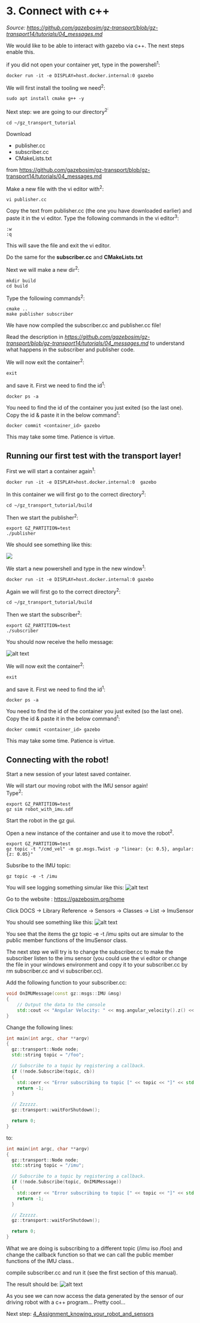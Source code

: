 # 3. Connect with c++
*Source: https://github.com/gazebosim/gz-transport/blob/gz-transport14/tutorials/04_messages.md*

We would like to be able to interact with gazebo via c++. The next steps enable this.

if you did not open your container yet, type in the powershell<sup>1</sup>:
~~~ 
docker run -it -e DISPLAY=host.docker.internal:0 gazebo
~~~

We will first install the tooling we need<sup>2</sup>:
~~~
sudo apt install cmake g++ -y
~~~
Next step: we are going to our directory<sup>2<sup>:
~~~
cd ~/gz_transport_tutorial
~~~

Download 
- publisher.cc 
- subscriber.cc 
- CMakeLists.txt

from https://github.com/gazebosim/gz-transport/blob/gz-transport14/tutorials/04_messages.md


Make a new file with the vi editor with<sup>2</sup>:
~~~
vi publisher.cc
~~~
Copy the text from publisher.cc (the one you have downloaded earlier) and paste it in the vi editor. 
Type the following commands in the vi editor<sup>3</sup>:
~~~
:w
:q
~~~
This will save the file and exit the vi editor. 

Do the same for the **subscriber.cc** and **CMakeLists.txt**

Next we will make a new dir<sup>2</sup>:
~~~
mkdir build
cd build
~~~

Type the following commands<sup>2</sup>:
~~~
cmake ..
make publisher subscriber
~~~
We have now compiled the subscriber.cc and publisher.cc file!

Read the description in *https://github.com/gazebosim/gz-transport/blob/gz-transport14/tutorials/04_messages.md* to understand what happens in the subscriber and publisher code. 

We will now exit the container<sup>2</sup>:
~~~
exit
~~~
and save it. First we need to  find the id<sup>1</sup>:
~~~
docker ps -a
~~~
You need to find the id of the container you just exited (so the last one).<br>
Copy the id & paste it in the below command<sup>1</sup>:
~~~
docker commit <container_id> gazebo
~~~
This may take some time. Patience is virtue.

## Running our first test with the transport layer!

First we will start a container again<sup>1</sup>:
~~~
docker run -it -e DISPLAY=host.docker.internal:0  gazebo
~~~
In this container we will first go to the correct directory<sup>2</sup>:
~~~
cd ~/gz_transport_tutorial/build
~~~
Then we start the publisher<sup>2</sup>:
~~~
export GZ_PARTITION=test
./publisher
~~~

We should see something like this:

![
](images/image.png)

We start a new powershell and type in the new window<sup>1</sup>:
~~~ 
docker run -it -e DISPLAY=host.docker.internal:0 gazebo
~~~

Again we will first go to the correct directory<sup>2</sup>:
~~~
cd ~/gz_transport_tutorial/build
~~~
Then we start the subscriber<sup>2</sup>:
~~~
export GZ_PARTITION=test
./subscriber
~~~
You should now receive the hello message:

![alt text](images/image-1.png)

We will now exit the container<sup>2</sup>:
~~~
exit
~~~
and save it. First we need to  find the id<sup>1</sup>:
~~~
docker ps -a
~~~
You need to find the id of the container you just exited (so the last one).<br>
Copy the id & paste it in the below command<sup>1</sup>:
~~~
docker commit <container_id> gazebo
~~~
This may take some time. Patience is virtue.


## Connecting with the robot!

Start a new session of your latest saved container. 

We will start our moving robot with the IMU sensor again!  
Type<sup>2</sup>:
~~~
export GZ_PARTITION=test
gz sim robot_with_imu.sdf
~~~
Start the robot in the gz gui.


Open a new 
instance of the container and use it to move the robot<sup>2</sup>.
~~~
export GZ_PARTITION=test
gz topic -t "/cmd_vel" -m gz.msgs.Twist -p "linear: {x: 0.5}, angular: {z: 0.05}"
~~~

Subsribe to the IMU topic:
~~~
gz topic -e -t /imu
~~~
You will see logging something simular like this: 
![alt text](images/image-6.png)

Go to the website : https://gazebosim.org/home

Click DOCS -> Library Reference -> Sensors -> Classes -> List -> ImuSensor

You should see something like this:
![alt text](images/image-7.png)

You see that the items the gz topic -e -t /imu spits out are simular to the public member functions of the ImuSensor class.

The next step we will try is to change the subscriber.cc to make the subscriber listen to the imu sensor (you could use the vi editor or change the file in your windows environment and copy it to your subscriber.cc by rm subscriber.cc  and vi subscriber.cc). 

Add the following function to your subscriber.cc:

```c++
void OnIMUMessage(const gz::msgs::IMU &msg)
{
    // Output the data to the console
    std::cout << "Angular Velocity: " << msg.angular_velocity().z() << std::endl;
}
```

Change the following lines:

```c++
int main(int argc, char **argv)
{
  gz::transport::Node node;
  std::string topic = "/foo";

  // Subscribe to a topic by registering a callback.
  if (!node.Subscribe(topic, cb))
  {
    std::cerr << "Error subscribing to topic [" << topic << "]" << std::endl;
    return -1;
  }

  // Zzzzzz.
  gz::transport::waitForShutdown();

  return 0;
}
```

to:

```c++
int main(int argc, char **argv)
{
  gz::transport::Node node;
  std::string topic = "/imu";

  // Subscribe to a topic by registering a callback.
  if (!node.Subscribe(topic, OnIMUMessage))
  {
    std::cerr << "Error subscribing to topic [" << topic << "]" << std::endl;
    return -1;
  }

  // Zzzzzz.
  gz::transport::waitForShutdown();

  return 0;
}
```
What we are doing is subscribing to a different topic (/imu iso /foo) and change the callback function so that we can call the public member functions of the IMU class..

compile subscriber.cc and run it (see the first section of this manual). 

The result should be: 
![alt text](images/image-8.png)

As you see we can now access the data generated by the sensor of our driving robot with a c++ program...   Pretty cool...

Next step:
[4_Assignment_knowing_your_robot_and_sensors](./4_Assignment_knowing_your_robot_and_sensors.md)